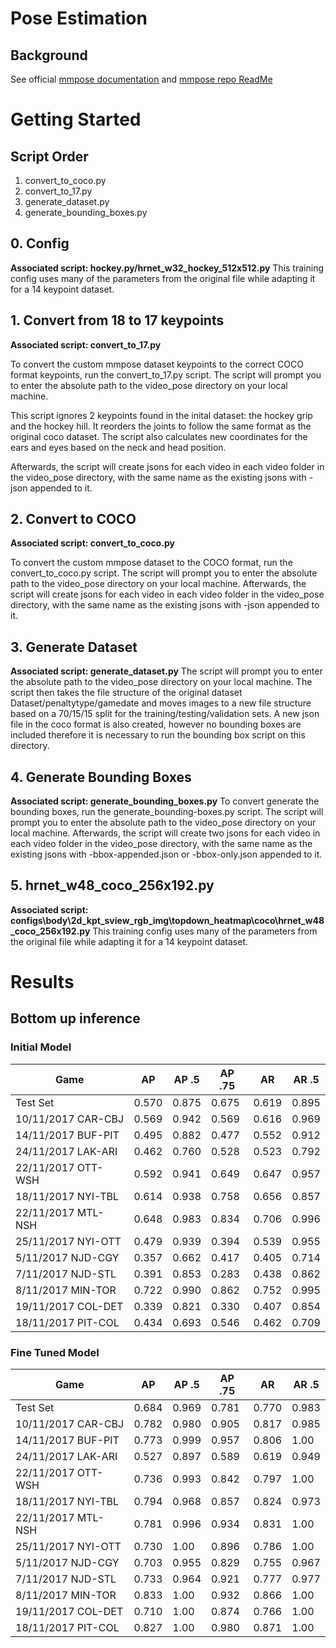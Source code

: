 # Pose Estimation

## Background
See official [mmpose documentation](https://mmpose.readthedocs.io/en/v0.29.0/) and [mmpose repo ReadMe](https://github.com/Pose-Estimation/mmpose/blob/master/README.md)

# Getting Started

## Script Order
1. convert_to_coco.py
1. convert_to_17.py
1. generate_dataset.py
1. generate_bounding_boxes.py

## 0. Config

**Associated script: hockey.py/hrnet_w32_hockey_512x512.py**
This training config uses many of the parameters from the original file while adapting it for a 14 keypoint dataset.

## 1. Convert from 18 to 17 keypoints

**Associated script: convert_to_17.py**

To convert the custom mmpose dataset keypoints to the correct COCO format keypoints, run the convert_to_17.py script. The script will prompt you to enter the absolute path to the video_pose directory on your local machine.

This script ignores 2 keypoints found in the inital dataset: the hockey grip and the hockey hill. It reorders the joints to follow the same format as the original coco dataset. The script also calculates new coordinates for the ears and eyes based on the neck and head position.

Afterwards, the script will create jsons for each video in each video folder in the video_pose directory, with the same name as the existing jsons with -json appended to it.

## 2. Convert to COCO

**Associated script: convert_to_coco.py**

To convert the custom mmpose dataset to the COCO format, run the convert_to_coco.py script. The script will prompt you to enter the absolute path to the video_pose directory on your local machine.
Afterwards, the script will create jsons for each video in each video folder in the video_pose directory, with the same name as the existing jsons with -json appended to it.

## 3. Generate Dataset

**Associated script: generate_dataset.py**
The script will prompt you to enter the absolute path to the video_pose directory on your local machine. The script then takes the file structure of the original dataset Dataset/penaltytype/gamedate and moves images to a new file structure based on a 70/15/15 split for the training/testing/validation sets. A new json file in the coco format is also created, however no bounding boxes are included therefore it is necessary to run the bounding box script on this directory.

## 4. Generate Bounding Boxes

**Associated script: generate_bounding_boxes.py**
To convert generate the bounding boxes, run the generate_bounding-boxes.py script. The script will prompt you to enter the absolute path to the video_pose directory on your local machine. Afterwards, the script will create two jsons for each video in each video folder in the video_pose directory, with the same name as the existing jsons with -bbox-appended.json or -bbox-only.json appended to it.

## 5. hrnet_w48_coco_256x192.py

**Associated script: configs\body\2d_kpt_sview_rgb_img\topdown_heatmap\coco\hrnet_w48_coco_256x192.py**
This training config uses many of the parameters from the original file while adapting it for a 14 keypoint dataset.

# Results

## Bottom up inference

### Initial Model
|  Game               |  AP       | AP .5      | AP .75     |  AR        | AR .5      |
|---------------------|-----------|------------|------------|------------|------------|
| Test Set            | 0.570     | 0.875      | 0.675      |  0.619     | 0.895      |
| 10/11/2017 CAR-CBJ  | 0.569     | 0.942      | 0.569      |  0.616     | 0.969      |
| 14/11/2017 BUF-PIT  | 0.495     | 0.882      | 0.477      |  0.552     | 0.912      |
| 24/11/2017 LAK-ARI  | 0.462     | 0.760      | 0.528      |  0.523     | 0.792      |
| 22/11/2017 OTT-WSH  | 0.592     | 0.941      | 0.649      |  0.647     | 0.957      |
| 18/11/2017 NYI-TBL  | 0.614     | 0.938      | 0.758      |  0.656     | 0.857      |
| 22/11/2017 MTL-NSH  | 0.648     | 0.983      | 0.834      |  0.706     | 0.996      |
| 25/11/2017 NYI-OTT  | 0.479     | 0.939      | 0.394      |  0.539     | 0.955      |
| 5/11/2017 NJD-CGY   | 0.357     | 0.662      | 0.417      |  0.405     | 0.714      |
| 7/11/2017 NJD-STL   | 0.391     | 0.853      | 0.283      |  0.438     | 0.862      |
| 8/11/2017 MIN-TOR   | 0.722     | 0.990      | 0.862      |  0.752     | 0.995      |
| 19/11/2017 COL-DET  | 0.339     | 0.821      | 0.330      |  0.407     | 0.854      |
| 18/11/2017 PIT-COL  | 0.434     | 0.693      | 0.546      |  0.462     | 0.709      |
### Fine Tuned Model
|  Game               |  AP       | AP .5      | AP .75     |  AR        | AR .5      |
|---------------------|-----------|------------|------------|------------|------------|
| Test Set            | 0.684     | 0.969      | 0.781      |  0.770     | 0.983      |
| 10/11/2017 CAR-CBJ  | 0.782     | 0.980      | 0.905      |  0.817     | 0.985      |
| 14/11/2017 BUF-PIT  | 0.773     | 0.999      | 0.957      |  0.806     | 1.00       |
| 24/11/2017 LAK-ARI  | 0.527     | 0.897      | 0.589      |  0.619     | 0.949      |
| 22/11/2017 OTT-WSH  | 0.736     | 0.993      | 0.842      |  0.797     | 1.00       |
| 18/11/2017 NYI-TBL  | 0.794     | 0.968      | 0.857      |  0.824     | 0.973      |
| 22/11/2017 MTL-NSH  | 0.781     | 0.996      | 0.934      |  0.831     | 1.00       |
| 25/11/2017 NYI-OTT  | 0.730     | 1.00       | 0.896      |  0.786     | 1.00       |
| 5/11/2017 NJD-CGY   | 0.703     | 0.955      | 0.829      |  0.755     | 0.967      |
| 7/11/2017 NJD-STL   | 0.733     | 0.964      | 0.921      |  0.777     | 0.977      |
| 8/11/2017 MIN-TOR   | 0.833     | 1.00       | 0.932      |  0.866     | 1.00       |
| 19/11/2017 COL-DET  | 0.710     | 1.00       | 0.874      |  0.766     | 1.00       |
| 18/11/2017 PIT-COL  | 0.827     | 1.00       | 0.980      |  0.871     | 1.00       |